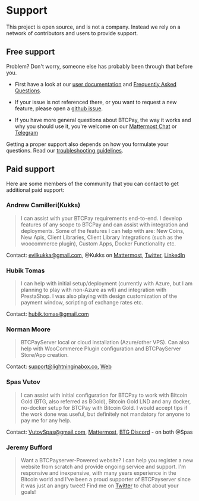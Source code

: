 # Support

This project is open source, and is not a company. Instead we rely on a network of contributors and users to provide support.

## Free support

Problem? Don't worry, someone else has probably been through that before you.

* First have a look at our [user documentation](./README.md) and [Frequently Asked Questions](./FAQ/readme.md).

* If your issue is not referenced there, or you want to request a new feature, please open a [github issue](https://github.com/btcpayserver/btcpayserver/issues).

* If you have more general questions about BTCPay, the way it works and why you should use it, you're welcome on our [Mattermost Chat](https://chat.btcpayserver.org/) or [Telegram](https://t.me/btcpayserver)

Getting a proper support also depends on how you formulate your questions. Read our [troubleshooting guidelines](./Troubleshooting.md).

## Paid support

Here are some members of the community that you can contact to get additional paid support:

### Andrew Camilleri(Kukks)

> I can assist with your BTCPay requirements end-to-end. I develop features of any scope to BTCPay and can assist with integration and deployments. Some of the features I can help with are: New Coins, New Apis, Client Libraries, Client Library Integrations (such as the woocommerce plugin), Custom Apps, Docker Functionality etc.

Contact: evilkukka@gmail.com, @Kukks on [Mattermost](https://chat.btcpayserver.org/), [Twitter](https://twitter.com/MrKukks), [LinkedIn](https://www.linkedin.com/in/camilleriandrew/)

### Hubik Tomas

> I can help with initial setup/deployment (currently with Azure, but I am planning to play with non-Azure as wll) and integration with PrestaShop. I was also playing with design customization of the payment window, scripting of exchange rates etc.

Contact: hubik.tomas@gmail.com

### Norman Moore

> BTCPayServer local or cloud installation (Azure/other VPS).  Can also help with WooCommerce Plugin configuration and BTCPayServer Store/App creation.

Contact: support@lightninginabox.co, [Web](https://lightninginabox.co)

### Spas Vutov

> I can assist with initial configuration for BTCPay to work with Bitcoin Gold (BTG, also referred as BGold), Bitcoin Gold LND and any docker, no-docker setup for BTCPay with Bitcoin Gold. I would accept tips if the work done was useful, but definitely not mandatory for anyone to pay me for any help.

Contact: VutovSpas@gmail.com, [Mattermost](https://chat.btcpayserver.org/), [BTG Discord](https://forum.bitcoingold.org/t/btg-discord-invite/138) - on both @Spas

### Jeremy Bufford

> Want a BTCPayserver-Powered website? I can help you register a new website from scratch and provide ongoing service and support. I'm responsive and inexpensive, with many years experience in the Bitcoin world and I've been a proud supporter of BTCPayserver since it was just an angry tweet! Find me on [Twitter](https://www.twitter.com/op_reserved) to chat about your goals!

